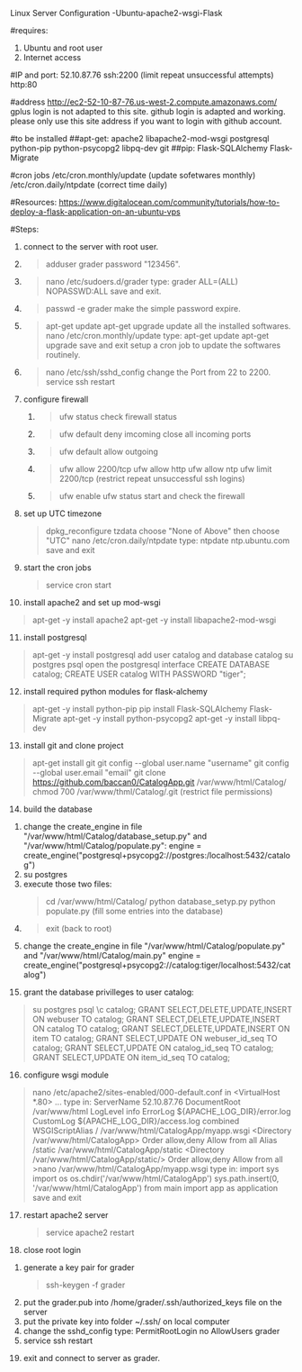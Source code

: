 Linux Server Configuration
-Ubuntu-apache2-wsgi-Flask

#requires:
1. Ubuntu and root user
2. Internet access

#IP and port:
52.10.87.76
ssh:2200 (limit repeat unsuccessful attempts)
http:80

#address
http://ec2-52-10-87-76.us-west-2.compute.amazonaws.com/
gplus login is not adapted to this site.
github login is adapted and working.
please only use this site address if you want to login with github account.

#to be installed
##apt-get:
apache2
libapache2-mod-wsgi
postgresql
python-pip
python-psycopg2
libpq-dev
git
##pip:
Flask-SQLAlchemy
Flask-Migrate

#cron jobs
/etc/cron.monthly/update (update sofetwares monthly)
/etc/cron.daily/ntpdate (correct time daily)

#Resources:
https://www.digitalocean.com/community/tutorials/how-to-deploy-a-flask-application-on-an-ubuntu-vps

#Steps:
1. connect to the server with root user.
2. >adduser grader
   password "123456".
3. >nano /etc/sudoers.d/grader
   type:
      grader ALL=(ALL) NOPASSWD:ALL
   save and exit. 
4. >passwd -e grader
   make the simple password expire.
5. >apt-get update
   >apt-get upgrade
   update all the installed softwares.
   >nano /etc/cron.monthly/update
    type:
      apt-get update
      apt-get upgrade
    save and exit
   setup a cron job to update the softwares routinely.
6. >nano /etc/ssh/sshd_config
   change the Port from 22 to 2200.
   >service ssh restart
7. configure firewall
   1) >ufw status
      check firewall status
   2) >ufw default deny imcoming
      close all incoming ports
   3) >ufw default allow outgoing
   4) >ufw allow 2200/tcp
      >ufw allow http
      >ufw allow ntp
      >ufw limit 2200/tcp (restrict repeat unsuccessful ssh logins)
   5) >ufw enable
      >ufw status
      start and check the firewall
8. set up UTC timezone
   >dpkg_reconfigure tzdata
     choose "None of Above"
     then choose "UTC"
   >nano /etc/cron.daily/ntpdate
     type:
       ntpdate ntp.ubuntu.com
     save and exit
9. start the cron jobs
   >service cron start
10. install apache2 and set up mod-wsgi
   >apt-get -y install apache2
   >apt-get -y install libapache2-mod-wsgi
11. install postgresql
   >apt-get -y install postgresql
    add user catalog and database catalog
   >su postgres
   >psql
    open the postgresql interface
   >CREATE DATABASE catalog;
   >CREATE USER catalog WITH PASSWORD "tiger";
12. install required python modules for flask-alchemy
   >apt-get -y install python-pip
   >pip install Flask-SQLAlchemy Flask-Migrate
   >apt-get -y install python-psycopg2
   >apt-get -y install libpq-dev
13. install git and clone project
   >apt-get install git
   >git config --global user.name "username"
   >git config --global user.email "email"
   >git clone https://github.com/baccan0/CatalogApp.git /var/www/html/Catalog/
   >chmod 700 /var/www/thml/Catalog/.git (restrict file permissions)
14. build the database
   1) change the create_engine in file "/var/www/html/Catalog/database_setup.py" and "/var/www/html/Catalog/populate.py":
      engine = create_engine("postgresql+psycopg2://postgres:/localhost:5432/catalog")
   2) su postgres
   3) execute those two files:
      >cd /var/www/html/Catalog/
      >python database_setyp.py
      >python populate.py (fill some entries into the database)
   4) >exit (back to root)
   5) change the create_engine in file "/var/www/html/Catalog/populate.py" and "/var/www/html/Catalog/main.py"
       engine = create_engine("postgresql+psycopg2://catalog:tiger/localhost:5432/catalog")
15. grant the database privilleges to user catalog:
   >su postgres
   >psql
   >\c catalog;
   >GRANT SELECT,DELETE,UPDATE,INSERT ON webuser TO catalog;
   >GRANT SELECT,DELETE,UPDATE,INSERT ON catalog TO catalog;
   >GRANT SELECT,DELETE,UPDATE,INSERT ON item TO catalog;
   >GRANT SELECT,UPDATE ON webuser_id_seq TO catalog;
   >GRANT SELECT,UPDATE ON catalog_id_seq TO catalog;
   >GRANT SELECT,UPDATE ON item_id_seq TO catalog;
16. configure wsgi module
   >nano /etc/apache2/sites-enabled/000-default.conf
   in <VirtualHost *.80> ... </VirtualHost>
   type in:
     ServerName 52.10.87.76
     DocumentRoot /var/www/html
     LogLevel info
     ErrorLog ${APACHE_LOG_DIR}/error.log
     CustomLog ${APACHE_LOG_DIR}/access.log combined
     WSGIScriptAlias / /var/www/html/CatalogApp/myapp.wsgi
     <Directory /var/www/html/CatalogApp>
       Order allow,deny
       Allow from all
     </Directory>
     Alias /static /var/www/html/CatalogApp/static
     <Directory /var/www/html/CatalogApp/static/>
       Order allow,deny
       Allow from all
     </Directory>
    >nano /var/www/html/CatalogApp/myapp.wsgi
     type in:
      import sys
      import os
      os.chdir('/var/www/html/CatalogApp')
      sys.path.insert(0, '/var/www/html/CatalogApp')
      from main import app as application
     save and exit
17. restart apache2 server
    >service apache2 restart
18. close root login
   1) generate a key pair for grader
      >ssh-keygen -f grader
   2) put the grader.pub into /home/grader/.ssh/authorized_keys file on the server
   3) put the private key into folder ~/.ssh/ on local computer
   4) change the sshd_config
      type:
        PermitRootLogin no
        AllowUsers grader
   5) service ssh restart
19. exit and connect to server as grader.
